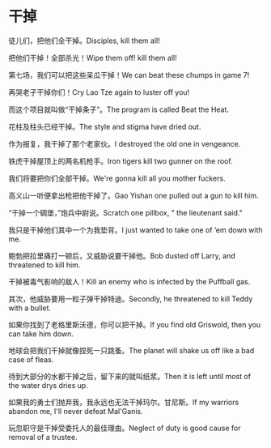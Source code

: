 # 干掉

<p><span class="chinese">徒儿们，把他们全干掉。</span><span class="english">Disciples, kill them all!</span></p>

<p><span class="chinese">把他们干掉！全部杀光！</span><span class="english">Wipe them off! kill them all!</span></p>

<p><span class="chinese">第七场，我们可以把这些呆瓜干掉！</span><span class="english">We can beat these chumps in game 7!</span></p>

<p><span class="chinese">再哭老子干掉你们！</span><span class="english">Cry Lao Tze again to luster off you!</span></p>

<p><span class="chinese">而这个项目就叫做“干掉条子”。</span><span class="english">The program is called Beat the Heat.</span></p>

<p><span class="chinese">花柱及柱头已经干掉。</span><span class="english">The style and stigma have dried out.</span></p>

<p><span class="chinese">作为报复，我干掉了那个老家伙。</span><span class="english">I destroyed the old one in vengeance.</span></p>

<p><span class="chinese">铁虎干掉屋顶上的两名机枪手。</span><span class="english">Iron tigers kill two gunner on the roof.</span></p>

<p><span class="chinese">我们将要把你们全部干掉。</span><span class="english">We're gonna kill all you mother fuckers.</span></p>

<p><span class="chinese">高义山一听便拿出枪把他干掉了。</span><span class="english">Gao Yishan one pulled out a gun to kill him.</span></p>

<p><span class="chinese">“干掉一个碉堡，”炮兵中尉说。</span><span class="english">Scratch one pillbox, " the lieutenant said."</span></p>

<p><span class="chinese">我只是干掉他们其中一个为我垫背。</span><span class="english">I just wanted to take one of ‘em down with me.</span></p>

<p><span class="chinese">鲍勃把拉里痛打一顿后，又威胁说要干掉他。</span><span class="english">Bob dusted off Larry, and threatened to kill him.</span></p>

<p><span class="chinese">干掉被毒气影响的敌人！</span><span class="english">Kill an enemy who is infected by the Puffball gas.</span></p>

<p><span class="chinese">其次，他威胁要用一粒子弹干掉特迪。</span><span class="english">Secondly, he threatened to kill Teddy with a bullet.</span></p>

<p><span class="chinese">如果你找到了老格里斯沃德，你可以把干掉。</span><span class="english">If you find old Griswold, then you can take him down.</span></p>

<p><span class="chinese">地球会把我们干掉就像捏死一只跳蚤。</span><span class="english">The planet will shake us off like a bad case of fleas.</span></p>

<p><span class="chinese">待到大部分的水都干掉之后，留下来的就叫纸浆。</span><span class="english">Then it is left until most of the water drys dries up.</span></p>

<p><span class="chinese">如果我的勇士们抛弃我，我永远也无法干掉玛尔。甘尼斯。</span><span class="english">If my warriors abandon me, I'll never defeat Mal'Ganis.</span></p>

<p><span class="chinese">玩忽职守是干掉受委托人的最佳理由。</span><span class="english">Neglect of duty is good cause for removal of a trustee.</span></p>

